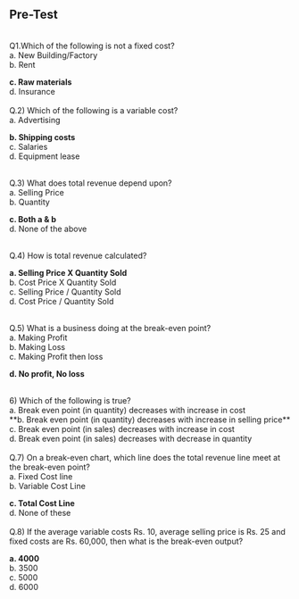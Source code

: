 ## <b>Pre-Test</b>
<br>
Q1.Which of the following is not a fixed cost?<br>
a. New Building/Factory<br>
b. Rent<br>

**c. Raw materials** <br>
d. Insurance<br>
<br>
Q.2) Which of the following is a variable cost?<br>
a. Advertising<br>

**b. Shipping costs**<br>
c. Salaries<br>
d. Equipment lease<br>

<br>
Q.3) What does total revenue depend upon?<br>
a. Selling Price<br>
b. Quantity<br>

**c. Both a & b**<br>
d. None of the above<br>

<br>
Q.4) How is total revenue calculated?<br>

**a. Selling Price X Quantity Sold**<br>
b. Cost Price X Quantity Sold<br>
c. Selling Price / Quantity Sold<br>
d. Cost Price / Quantity Sold<br>

<br>
Q.5) What is a business doing at the break-even point?<br>
a. Making Profit<br>
b. Making Loss<br>
c. Making Profit then loss<br>

**d. No profit, No loss**<br>

<br>      
6) Which of the following is true?<br>
a. Break even point (in quantity) decreases with increase in cost<br>
**b. Break even point (in quantity) decreases with increase in selling price**<br>
c. Break even point (in sales) decreases with increase in cost<br>
d. Break even point (in sales) decreases with decrease in quantity<br>
<br>
Q.7) On a break-even chart, which line does the total revenue line meet at the break-even point?<br>
a. Fixed Cost line<br>
b. Variable Cost Line<br>

**c. Total Cost Line**<br>
d. None of these<br>
<br>
Q.8) If the average variable costs Rs. 10, average selling price is Rs. 25 and fixed costs are Rs. 60,000, then what is the break-even output?<br>

**a. 4000**<br>
b. 3500<br>
c. 5000<br>
d. 6000<br>


